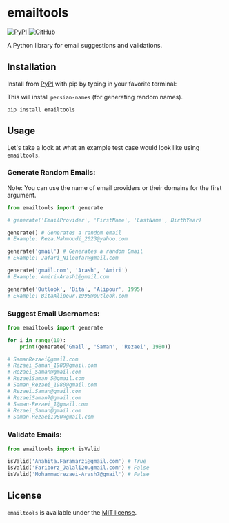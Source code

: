 # emailtools

[![PyPI](https://img.shields.io/pypi/v/emailtools?style=for-the-badge)](https://pypi.org/project/emailtools)
[![GitHub](https://img.shields.io/github/license/armanyazdi/emailtools?style=for-the-badge)](https://pypi.org/project/emailtools)

A Python library for email suggestions and validations.

## Installation

Install from [PyPI](https://pypi.org/project/emailtools) with pip by typing in your favorite terminal:

This will install `persian-names` (for generating random names).

`pip install emailtools`

## Usage

Let's take a look at what an example test case would look like using `emailtools`.

### Generate Random Emails:

Note: You can use the name of email providers or their domains for the first argument.

```python
from emailtools import generate

# generate('EmailProvider', 'FirstName', 'LastName', BirthYear)

generate() # Generates a random email
# Example: Reza.Mahmoudi_2023@yahoo.com

generate('gmail') # Generates a random Gmail
# Example: Jafari_Niloufar@gmail.com

generate('gmail.com', 'Arash', 'Amiri')
# Example: Amiri-Arash1@gmail.com

generate('Outlook', 'Bita', 'Alipour', 1995)
# Example: BitaAlipour.1995@outlook.com
```

### Suggest Email Usernames:

```python
from emailtools import generate

for i in range(10):
    print(generate('Gmail', 'Saman', 'Rezaei', 1980))

# SamanRezaei@gmail.com
# Rezaei_Saman_1980@gmail.com
# Rezaei_Saman@gmail.com
# RezaeiSaman_5@gmail.com
# Saman_Rezaei_1980@gmail.com
# Rezaei.Saman@gmail.com
# RezaeiSaman7@gmail.com
# Saman-Rezaei_1@gmail.com
# Rezaei_Saman@gmail.com
# Saman.Rezaei1980@gmail.com
```

### Validate Emails:

```python
from emailtools import isValid

isValid('Anahita.Faramarzi@gmail.com') # True
isValid('Fariborz_Jalali20.gmail.com') # False
isValid('Mohammadrezaei-Arash7@gmail') # False
```

## License

`emailtools` is available under the [MIT license](https://github.com/armanyazdi/emailtools/blob/main/LICENSE).
